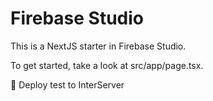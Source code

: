 # Firebase Studio

This is a NextJS starter in Firebase Studio.

To get started, take a look at src/app/page.tsx.

🚀 Deploy test to InterServer
